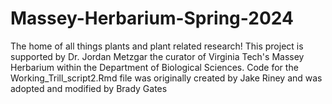 # Massey-Herbarium-Spring-2024
The home of all things plants and plant related research!
This project is supported by Dr. Jordan Metzgar the curator of Virginia Tech's Massey Herbarium within the Department of Biological Sciences.
Code for the Working_Trill_script2.Rmd file was originally created by Jake Riney and was adopted and modified by Brady Gates
